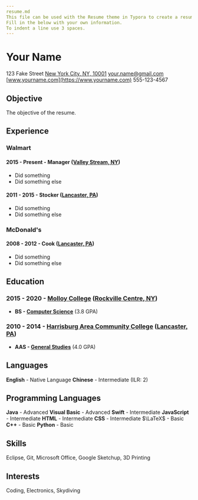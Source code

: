 ```yaml
---
resume.md
This file can be used with the Resume theme in Typora to create a resume.
Fill in the below with your own information.
To indent a line use 3 spaces.
---
```

# Your Name

   123 Fake Street
   [New York City, NY, 10001](https://www.google.com/maps/place/+New+York+City,+NY,+USA)
   your.name@gmail.com
   [www.yourname.com](https://www.yourname.com)
   555-123-4567

## Objective

The objective of the resume.

## Experience

### Walmart 

#### 2015 - Present - Manager ([Valley Stream, NY](https://www.google.com/maps/place/Walmart+Supercenter/@40.6617355,-73.7286972,15z/data=!4m8!1m2!2m1!1swalmart!3m4!1s0x0:0x17efe5921b20790f!8m2!3d40.6611081!4d-73.7266302?hl=en))

* Did something
* Did something else

#### 2011 - 2015 - Stocker ([Lancaster, PA](https://www.google.com/maps/place/Walmart+Supercenter/@40.0298833,-76.2452872,15.5z/data=!4m5!3m4!1s0x89c63b13edeb9f4d:0x4880423841f417d8!8m2!3d40.0295979!4d-76.2411911?hl=en))

* Did something
* Did something else

### McDonald's

#### 2008 - 2012 - Cook ([Lancaster, PA](https://www.google.com/maps/place/McDonald's/@39.9918398,-76.2893964,16z/data=!4m8!1m2!2m1!1smcdonald's!3m4!1s0x0:0x8e5e4970bd6a3c94!8m2!3d39.9918515!4d-76.2863159?hl=en))

* Did something
* Did something else

## Education

### 2015 - 2020 - [Molloy College](https://www.molloy.edu) ([Rockville Centre, NY](https://www.google.com/maps/place/Molloy+College/@40.6619458,-73.6513627,15.75z/data=!4m8!1m2!2m1!1scollege!3m4!1s0x0:0xe55cb5b5c5aef235!8m2!3d40.6623452!4d-73.6473227?hl=en))

* **BS - [Computer Science](https://www.molloy.edu/academics/undergraduate-programs/math-and-computer-studies/computer-science)** (3.8 GPA)

### 2010 - 2014 - [Harrisburg Area Community College](https://www.hacc.edu/) ([Lancaster, PA](https://www.google.com/maps/place/HACC-Lancaster+Campus/@40.0407269,-76.2711469,15.5z/data=!4m5!3m4!1s0x89c63b4ba122104b:0x51945b22d008d327!8m2!3d40.0409838!4d-76.2681378?hl=en))

* **AAS - [General Studies](https://www.hacc.edu/ProgramsandCourses/general-studies-7606.cfm)** (4.0 GPA)

## Languages

   **English** - Native Language
   **Chinese** - Intermediate (ILR: 2)

## Programming Languages

   **Java** - Advanced
   **Visual Basic** - Advanced
   **Swift** - Intermediate
   **JavaScript** - Intermediate
   **HTML** - Intermediate
   **CSS** - Intermediate
   $\LaTeX$ - Basic
   **C++** - Basic
   **Python** - Basic

## Skills

   Eclipse, Git, Microsoft Office, Google Sketchup, 3D Printing

## Interests

   Coding, Electronics, Skydiving

